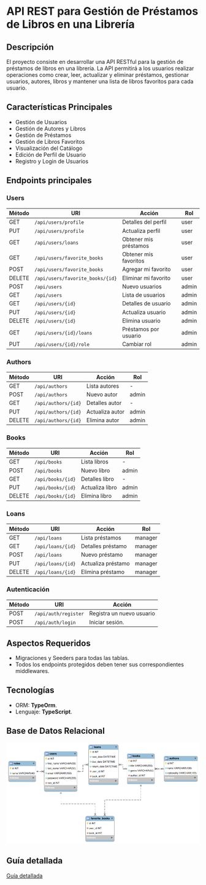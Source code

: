 # API REST para Gestión de Préstamos de Libros en una Librería

## Descripción

El proyecto consiste en desarrollar una API RESTful para la gestión de préstamos de libros en una librería. La API permitirá a los usuarios realizar operaciones como crear, leer, actualizar y eliminar préstamos, gestionar usuarios, autores, libros y mantener una lista de libros favoritos para cada usuario.


## Características Principales

- Gestión de Usuarios
- Gestión de Autores y Libros
- Gestión de Préstamos
- Gestión de Libros Favoritos
- Visualización del Catálogo
- Edición de Perfil de Usuario
- Registro y Login de Usuarios

## Endpoints principales

### Users

| Método | URI                              | Acción                 | Rol     |
|--------|----------------------------------|------------------------|---------|
| GET    | `/api/users/profile`             | Detalles del perfil    | user    |
| PUT    | `/api/users/profile`             | Actualiza perfil       | user    |
| GET    | `/api/users/loans`               | Obtener mis préstamos  | user    |
| GET    | `/api/users/favorite_books`      | Obtener mis favoritos  | user    |
| POST   | `/api/users/favorite_books`      | Agregar mi favorito    | user    |
| DELETE | `/api/users/favorite_books/{id}` | Eliminar mi favorito   | user    |
| POST   | `/api/users`                     | Nuevo usuarios         | admin   |
| GET    | `/api/users`                     | Lista de usuarios      | admin   |
| GET    | `/api/users/{id}`                | Detalles de usuario    | admin   |
| PUT    | `/api/users/{id}`                | Actualiza usuario      | admin   |
| DELETE | `/api/users/{id}`                | Elimina usuario        | admin   |
| GET    | `/api/users/{id}/loans`          | Préstamos por usuario  | admin   |
| PUT    | `/api/users/{id}/role`           | Cambiar rol            | admin   |

### Authors

| Método | URI                | Acción         | Rol   |
|--------|--------------------|----------------|-------|
| GET    | `/api/authors`     | Lista autores  | -     |
| POST   | `/api/authors`     | Nuevo autor    | admin |
| GET    | `/api/authors/{id}`| Detalles autor | -     |
| PUT    | `/api/authors/{id}`| Actualiza autor| admin |
| DELETE | `/api/authors/{id}`| Elimina autor  | admin |

### Books

| Método | URI                | Acción           | Rol   |
|--------|--------------------|------------------|-------|
| GET    | `/api/books`       | Lista libros     | -     |
| POST   | `/api/books`       | Nuevo libro      | admin |
| GET    | `/api/books/{id}`  | Detalles libro   | -     |
| PUT    | `/api/books/{id}`  | Actualiza libro  | admin |
| DELETE | `/api/books/{id}`  | Elimina libro    | admin |

### Loans

| Método | URI                | Acción            | Rol     |
|--------|--------------------|-------------------|---------|
| GET    | `/api/loans`       | Lista préstamos   | manager |
| GET    | `/api/loans/{id}`  | Detalles préstamo | manager |
| POST   | `/api/loans`       | Nuevo préstamo    | manager |
| PUT    | `/api/loans/{id}`  | Actualiza préstamo| manager |   
| DELETE | `/api/loans/{id}`  | Elimina préstamo  | manager |


### Autenticación

| Método | URI                      | Acción                    |
|--------|--------------------------|---------------------------|
| POST   | `/api/auth/register`     | Registra un nuevo usuario |
| POST   | `/api/auth/login`        | Iniciar sesión.           |



## Aspectos Requeridos
- Migraciones y Seeders para todas las tablas.
- Todos los endpoints protegidos deben tener sus correspondientes middlewares.


## Tecnologías
- ORM: **TypeOrm**.
- Lenguaje:  **TypeScript**.

## Base de Datos Relacional
![Database](./library_loan_manag_db.png)


## Guía detallada
[Guía detallada](./setup-guide.md)
